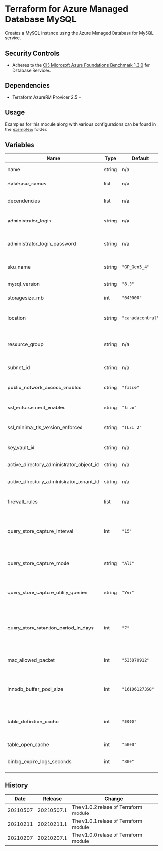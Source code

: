 # Terraform for Azure Managed Database MySQL

Creates a MySQL instance using the Azure Managed Database for MySQL service.

## Security Controls

* Adheres to the [CIS Microsoft Azure Foundations Benchmark 1.3.0](https://docs.microsoft.com/en-us/azure/governance/policy/samples/cis-azure-1-3-0) for Database Services.

## Dependencies

* Terraform AzureRM Provider 2.5 +

## Usage

Examples for this module along with various configurations can be found in the [examples/](examples/) folder.

## Variables

| Name                                     | Type   | Default           | Required | Description                                                                                                           |
|------------------------------------------|--------|-------------------|----------|-----------------------------------------------------------------------------------------------------------------------|
| name                                     | string | n/a               | yes      | The name of the MySQL Server                                                                                          |
| database_names                           | list   | n/a               | yes      | The name of the MySQL database(s)                                                                                     |
| dependencies                             | list   | n/a               | yes      | Dependency management of resources                                                                                    |
| administrator_login                      | string | n/a               | yes      | The Administrator Login for the MySQL Server                                                                          |
| administrator_login_password             | string | n/a               | yes      | The Password associated with the administrator_login for the MySQL Server                                             |
| sku_name                                 | string | `"GP_Gen5_4"`     | no       | Specifies the SKU Name for this MySQL Server                                                                          |
| mysql_version                            | string | `"8.0"`           | no       | The version of the MySQL Server                                                                                       |
| storagesize_mb                           | int    | `"640000"`        | no       | Specifies the version of MySQL to use                                                                                 |
| location                                 | string | `"canadacentral"` | no       | Specifies the supported Azure location where the resource exists                                                      |
| resource_group                           | string | n/a               | yes      | The name of the resource group in which to create the MySQL Server                                                    |
| subnet_id                                | string | n/a               | yes      | The ID of the subnet that the MySQL server will be connected to                                                       |
| public_network_access_enabled            | string | `"false"`         | yes      | Whether or not public network access is allowed for this server                                                       |
| ssl_enforcement_enabled                  | string | `"true"`          | yes      | Specifies if SSL should be enforced on connections                                                                    |
| ssl_minimal_tls_version_enforced         | string | `"TLS1_2"`        | no       | The mimimum TLS version to support on the sever                                                                       |
| key_vault_id                             | string | n/a               | yes      | The Key Vault id for the Customer Managed Key                                                                         |
| active_directory_administrator_object_id | string | n/a               | yes      | The Active Directory Administrator Object ID                                                                          |
| active_directory_administrator_tenant_id | string | n/a               | yes      | The Active Directory Administrator Tenant ID                                                                          |
| firewall_rules                           | list   | n/a               | yes      | Specifies the Start IP Address associated with this Firewall Rule                                                     |
| query_store_capture_interval             | int    | `"15"`            | no       | The query store capture interval in minutes. Allows to specify the interval in which the query metrics are aggregated |
| query_store_capture_mode                 | string | `"All"`           | no       | The query store capture mode, NONE means do not capture any statements                                                |
| query_store_capture_utility_queries      | string | `"Yes"`           | no       | Turning ON or OFF to capture all the utility queries that is executing in the system                                  |
| query_store_retention_period_in_days     | int    | `"7"`             | no       | The query store capture interval in minutes. Allows to specify the interval in which the query metrics are aggregated |
| max_allowed_packet                       | int    | `"536870912"`     | no       | The maximum size of one packet or any generated/intermediate string                                                   |
| innodb_buffer_pool_size                  | int    | `"16106127360"`   | no       | The size in bytes of the buffer pool, the memory area where InnoDB caches table and index data                        |
| table_definition_cache                   | int    | `"5000"`          | no       | The number of table definitions (from .frm files) that can be stored in the definition cache                          |
| table_open_cache                         | int    | `"5000"`          | no       | The number of open tables for all threads                                                                             |
| binlog_expire_logs_seconds               | int    | `"300"`           | no       | The number of seconds for automatic binary log file removal                                                           |

## History

| Date     | Release    | Change                                     |
|----------|------------|--------------------------------------------|
| 20210507 | 20210507.1 | The v1.0.2 relase of Terraform module      |
| 20210211 | 20210211.1 | The v1.0.1 relase of Terraform module      |
| 20210207 | 20210207.1 | The v1.0.0 relase of Terraform module      |
